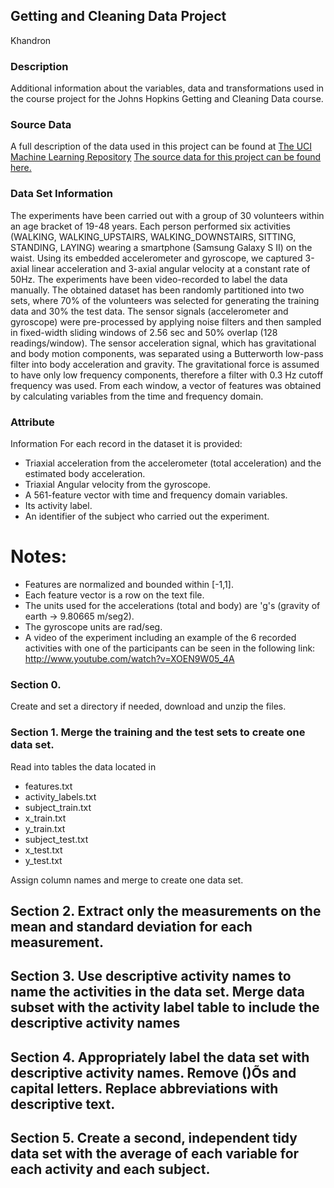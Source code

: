 ## Getting and Cleaning Data Project  

Khandron  

### Description 
Additional information about the variables, data and transformations used in the course project for the Johns Hopkins Getting and Cleaning Data course.  
### Source Data 
A full description of the data used in this project can be found at [The UCI Machine Learning Repository](http://archive.ics.uci.edu/ml/datasets/Human+Activity+Recognition+Using+Smartphones)  [The source data for this project can be found here.](https://d396qusza40orc.cloudfront.net/getdata%2Fprojectfiles%2FUCI%20HAR%20Dataset.zip)  

### Data Set Information 
The experiments have been carried out with a group of 30 volunteers within an age bracket of 19-48 years. Each person performed six activities (WALKING, WALKING_UPSTAIRS, WALKING_DOWNSTAIRS, SITTING, STANDING, LAYING) wearing a smartphone (Samsung Galaxy S II) on the waist. Using its embedded accelerometer and gyroscope, we captured 3-axial linear acceleration and 3-axial angular velocity at a constant rate of 50Hz. The experiments have been video-recorded to label the data manually. The obtained dataset has been randomly partitioned into two sets, where 70% of the volunteers was selected for generating the training data and 30% the test data.   The sensor signals (accelerometer and gyroscope) were pre-processed by applying noise filters and then sampled in fixed-width sliding windows of 2.56 sec and 50% overlap (128 readings/window). The sensor acceleration signal, which has gravitational and body motion components, was separated using a Butterworth low-pass filter into body acceleration and gravity. The gravitational force is assumed to have only low frequency components, therefore a filter with 0.3 Hz cutoff frequency was used. From each window, a vector of features was obtained by calculating variables from the time and frequency domain.  

### Attribute 
Information For each record in the dataset it is provided:  
- Triaxial acceleration from the accelerometer (total acceleration) and the estimated body acceleration.  
- Triaxial Angular velocity from the gyroscope.  
- A 561-feature vector with time and frequency domain variables.  
- Its activity label.  
- An identifier of the subject who carried out the experiment.

Notes: 
======
- Features are normalized and bounded within [-1,1].
- Each feature vector is a row on the text file.
- The units used for the accelerations (total and body) are 'g's (gravity of earth -> 9.80665 m/seg2).
- The gyroscope units are rad/seg.
- A video of the experiment including an example of the 6 recorded activities with one of the participants can be seen in the following link: http://www.youtube.com/watch?v=XOEN9W05_4A

### Section 0.
Create and set a directory if needed, download and unzip the files.


### Section 1. Merge the training and the test sets to create one data set. 
Read into tables the data located in 
- features.txt 
- activity_labels.txt 
- subject_train.txt 
- x_train.txt 
- y_train.txt 
- subject_test.txt 
- x_test.txt 
- y_test.txt  

Assign column names and merge to create one data set.  

## Section 2. Extract only the measurements on the mean and standard deviation for each measurement. 

## Section 3. Use descriptive activity names to name the activities in the data set. Merge data subset with the activity label table to include the descriptive activity names  

## Section 4. Appropriately label the data set with descriptive activity names. Remove ()Õs and capital letters. Replace abbreviations with descriptive text.  

## Section 5. Create a second, independent tidy data set with the average of each variable for each activity and each subject.  

